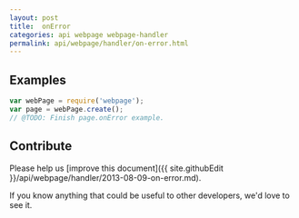 ```yaml
---
layout: post
title:  onError
categories: api webpage webpage-handler
permalink: api/webpage/handler/on-error.html
---
```


## Examples

```javascript
var webPage = require('webpage');
var page = webPage.create();
// @TODO: Finish page.onError example.
```

## Contribute

Please help us [improve this document]({{ site.githubEdit }}/api/webpage/handler/2013-08-09-on-error.md).

If you know anything that could be useful to other developers, we'd love to see it.


